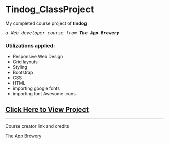 # Tindog_ClassProject
<p>My completed course project of <b>tindog</b> <br>
<pre><i>a Web developer course from <b>The App Brewery</b></i></pre></p>

<h3>Utilizations applied:</h3>
 <ul>
  <li> Responsive Web Design</li>
  <li> Grid layouts</li>
  <li> Styling</li>
  <li> Bootstrap</li>
  <li> CSS</li>
  <li> HTML</li>
  <li> importing google fonts</li>
  <li> importing font Awesome icons</li>
</ul>

<a href="https://jimbrayrcp.github.io/Tindog_ClassProject/"><h2>Click Here to View Project</h2></a>

<hr>

Course creator link and credits

<a href="https://www.appbrewery.co">The App Brewery</a>
